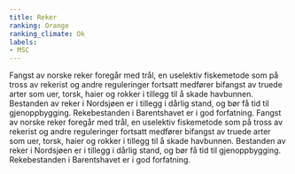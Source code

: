 ```yaml
---
title: Reker
ranking: Orange
ranking_climate: Ok
labels:
- MSC
---
```


Fangst av norske reker foregår med trål, en uselektiv fiskemetode som på tross av rekerist og andre reguleringer fortsatt medfører bifangst av truede arter som uer, torsk, haier og rokker i tillegg til å skade havbunnen. Bestanden av reker i Nordsjøen er i tillegg i dårlig stand, og bør få tid til gjenoppbygging. Rekebestanden i Barentshavet er i god forfatning.
Fangst av norske reker foregår med trål, en uselektiv fiskemetode som på tross av rekerist og andre reguleringer fortsatt medfører bifangst av truede arter som uer, torsk, haier og rokker i tillegg til å skade havbunnen. Bestanden av reker i Nordsjøen er i tillegg i dårlig stand, og bør få tid til gjenoppbygging. Rekebestanden i Barentshavet er i god forfatning.